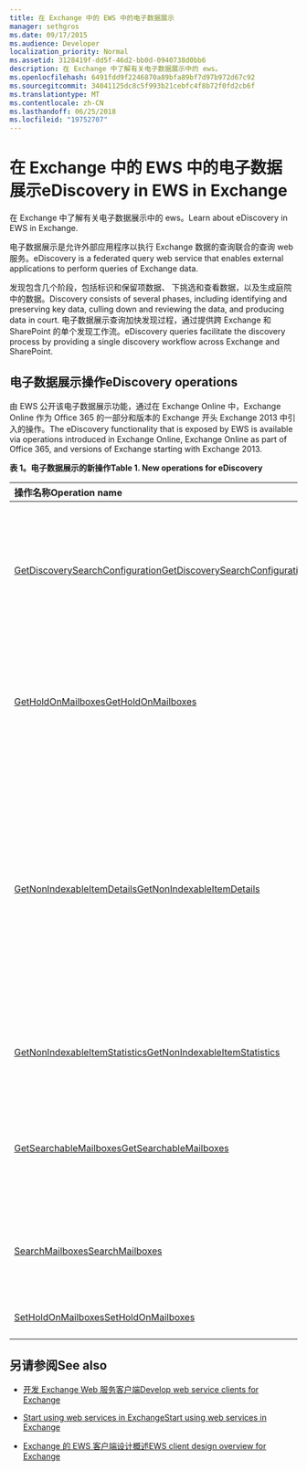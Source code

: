 ```yaml
---
title: 在 Exchange 中的 EWS 中的电子数据展示
manager: sethgros
ms.date: 09/17/2015
ms.audience: Developer
localization_priority: Normal
ms.assetid: 3128419f-dd5f-46d2-bb0d-0940738d0bb6
description: 在 Exchange 中了解有关电子数据展示中的 ews。
ms.openlocfilehash: 6491fdd9f2246870a89bfa89bf7d97b972d67c92
ms.sourcegitcommit: 34041125dc8c5f993b21cebfc4f8b72f0fd2cb6f
ms.translationtype: MT
ms.contentlocale: zh-CN
ms.lasthandoff: 06/25/2018
ms.locfileid: "19752707"
---
```

# <a name="ediscovery-in-ews-in-exchange"></a><span data-ttu-id="38fb2-103">在 Exchange 中的 EWS 中的电子数据展示</span><span class="sxs-lookup"><span data-stu-id="38fb2-103">eDiscovery in EWS in Exchange</span></span>

<span data-ttu-id="38fb2-104">在 Exchange 中了解有关电子数据展示中的 ews。</span><span class="sxs-lookup"><span data-stu-id="38fb2-104">Learn about eDiscovery in EWS in Exchange.</span></span>
  
<span data-ttu-id="38fb2-105">电子数据展示是允许外部应用程序以执行 Exchange 数据的查询联合的查询 web 服务。</span><span class="sxs-lookup"><span data-stu-id="38fb2-105">eDiscovery is a federated query web service that enables external applications to perform queries of Exchange data.</span></span>
  
<span data-ttu-id="38fb2-106">发现包含几个阶段，包括标识和保留项数据、 下挑选和查看数据，以及生成庭院中的数据。</span><span class="sxs-lookup"><span data-stu-id="38fb2-106">Discovery consists of several phases, including identifying and preserving key data, culling down and reviewing the data, and producing data in court.</span></span> <span data-ttu-id="38fb2-107">电子数据展示查询加快发现过程，通过提供跨 Exchange 和 SharePoint 的单个发现工作流。</span><span class="sxs-lookup"><span data-stu-id="38fb2-107">eDiscovery queries facilitate the discovery process by providing a single discovery workflow across Exchange and SharePoint.</span></span>
  
## <a name="ediscovery-operations"></a><span data-ttu-id="38fb2-108">电子数据展示操作</span><span class="sxs-lookup"><span data-stu-id="38fb2-108">eDiscovery operations</span></span>

<span data-ttu-id="38fb2-109">由 EWS 公开该电子数据展示功能，通过在 Exchange Online 中，Exchange Online 作为 Office 365 的一部分和版本的 Exchange 开头 Exchange 2013 中引入的操作。</span><span class="sxs-lookup"><span data-stu-id="38fb2-109">The eDiscovery functionality that is exposed by EWS is available via operations introduced in Exchange Online, Exchange Online as part of Office 365, and versions of Exchange starting with Exchange 2013.</span></span> 
  
<span data-ttu-id="38fb2-110">**表 1。电子数据展示的新操作**</span><span class="sxs-lookup"><span data-stu-id="38fb2-110">**Table 1. New operations for eDiscovery**</span></span>

|<span data-ttu-id="38fb2-111">**操作名称**</span><span class="sxs-lookup"><span data-stu-id="38fb2-111">**Operation name**</span></span>|<span data-ttu-id="38fb2-112">**说明**</span><span class="sxs-lookup"><span data-stu-id="38fb2-112">**Description**</span></span>|
|:-----|:-----|
|[<span data-ttu-id="38fb2-113">GetDiscoverySearchConfiguration</span><span class="sxs-lookup"><span data-stu-id="38fb2-113">GetDiscoverySearchConfiguration</span></span>](http://msdn.microsoft.com/library/8a54a6dc-110c-4972-a8bc-5ddb43c4b857%28Office.15%29.aspx) <br/> |<span data-ttu-id="38fb2-114">获取就地保留，保存查询搜索和启用了发现搜索邮箱的配置信息。</span><span class="sxs-lookup"><span data-stu-id="38fb2-114">Gets configuration information for in-place holds, saved discovery searches, and the mailboxes that are enabled for discovery search.</span></span>  <br/> |
|[<span data-ttu-id="38fb2-115">GetHoldOnMailboxes</span><span class="sxs-lookup"><span data-stu-id="38fb2-115">GetHoldOnMailboxes</span></span>](http://msdn.microsoft.com/library/9157f329-80b4-4cd0-a158-378064966ae6%28Office.15%29.aspx) <br/> |<span data-ttu-id="38fb2-116">获取使用[SetHoldOnMailboxes 操作](http://msdn.microsoft.com/library/9015a0d8-3495-461b-aa79-797d23169585%28Office.15%29.aspx)设置了基于查询的保留状态。</span><span class="sxs-lookup"><span data-stu-id="38fb2-116">Gets the status of a query-based hold, which is set by using the [SetHoldOnMailboxes operation](http://msdn.microsoft.com/library/9015a0d8-3495-461b-aa79-797d23169585%28Office.15%29.aspx).</span></span>  <br/> |
|[<span data-ttu-id="38fb2-117">GetNonIndexableItemDetails</span><span class="sxs-lookup"><span data-stu-id="38fb2-117">GetNonIndexableItemDetails</span></span>](http://msdn.microsoft.com/library/9279c3ad-f7c8-4bbc-b0a7-2c78416cb39a%28Office.15%29.aspx) <br/> |<span data-ttu-id="38fb2-118">检索有关无法编制索引的项目的详细信息。</span><span class="sxs-lookup"><span data-stu-id="38fb2-118">Retrieves details about items that cannot be indexed.</span></span> <span data-ttu-id="38fb2-119">这包括但不限于的项标识符的错误代码、 错误说明，当尝试索引项，以及有关文件的其他信息。</span><span class="sxs-lookup"><span data-stu-id="38fb2-119">This includes, but is not limited to, the item identifier, an error code, an error description, when an attempt was made to index the item, and additional information about the file.</span></span>  <br/> |
|[<span data-ttu-id="38fb2-120">GetNonIndexableItemStatistics</span><span class="sxs-lookup"><span data-stu-id="38fb2-120">GetNonIndexableItemStatistics</span></span>](http://msdn.microsoft.com/library/ed077877-9d98-4434-b8b6-a4a905e7f7a6%28Office.15%29.aspx) <br/> |<span data-ttu-id="38fb2-121">检索邮箱中无法编制索引的项的计数。</span><span class="sxs-lookup"><span data-stu-id="38fb2-121">Retrieves the count of items that cannot be indexed in a mailbox.</span></span>  <br/> |
|[<span data-ttu-id="38fb2-122">GetSearchableMailboxes</span><span class="sxs-lookup"><span data-stu-id="38fb2-122">GetSearchableMailboxes</span></span>](http://msdn.microsoft.com/library/47f8ff57-4835-4d2d-9136-44afb31a4cbe%28Office.15%29.aspx) <br/> |<span data-ttu-id="38fb2-123">获取邮箱的列表的客户端有搜索或上执行电子数据展示的权限。</span><span class="sxs-lookup"><span data-stu-id="38fb2-123">Gets a list of mailboxes that the client has permission to search or perform eDiscovery on.</span></span>  <br/> |
|[<span data-ttu-id="38fb2-124">SearchMailboxes</span><span class="sxs-lookup"><span data-stu-id="38fb2-124">SearchMailboxes</span></span>](http://msdn.microsoft.com/library/8a67c1d8-d021-4e68-aa62-35f7d9c2edc7%28Office.15%29.aspx) <br/> |<span data-ttu-id="38fb2-125">搜索查询关键字匹配的特定邮箱中的项目。</span><span class="sxs-lookup"><span data-stu-id="38fb2-125">Searches for items in specific mailboxes that match query keywords.</span></span>  <br/> |
|[<span data-ttu-id="38fb2-126">SetHoldOnMailboxes</span><span class="sxs-lookup"><span data-stu-id="38fb2-126">SetHoldOnMailboxes</span></span>](http://msdn.microsoft.com/library/9015a0d8-3495-461b-aa79-797d23169585%28Office.15%29.aspx) <br/> |<span data-ttu-id="38fb2-127">设置基于查询的保留项。</span><span class="sxs-lookup"><span data-stu-id="38fb2-127">Sets a query-based hold on items.</span></span>  <br/> |
   
## <a name="see-also"></a><span data-ttu-id="38fb2-128">另请参阅</span><span class="sxs-lookup"><span data-stu-id="38fb2-128">See also</span></span>

- [<span data-ttu-id="38fb2-129">开发 Exchange Web 服务客户端</span><span class="sxs-lookup"><span data-stu-id="38fb2-129">Develop web service clients for Exchange</span></span>](develop-web-service-clients-for-exchange.md)
    
- [<span data-ttu-id="38fb2-130">Start using web services in Exchange</span><span class="sxs-lookup"><span data-stu-id="38fb2-130">Start using web services in Exchange</span></span>](start-using-web-services-in-exchange.md)
    
- [<span data-ttu-id="38fb2-131">Exchange 的 EWS 客户端设计概述</span><span class="sxs-lookup"><span data-stu-id="38fb2-131">EWS client design overview for Exchange</span></span>](ews-client-design-overview-for-exchange.md)
    


